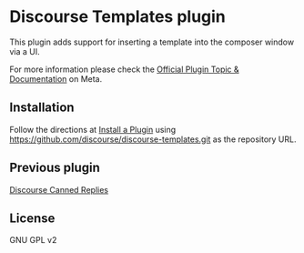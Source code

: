# Discourse Templates plugin

This plugin adds support for inserting a template into the composer window via a UI.

For more information please check the [Official Plugin Topic & Documentation](https://meta.discourse.org/t/discourse-templates/229250) on Meta. 

## Installation

Follow the directions at [Install a Plugin](https://meta.discourse.org/t/install-a-plugin/19157) using https://github.com/discourse/discourse-templates.git as the repository URL.

## Previous plugin

[Discourse Canned Replies](https://github.com/discourse/discourse-canned-replies)

## License

GNU GPL v2

